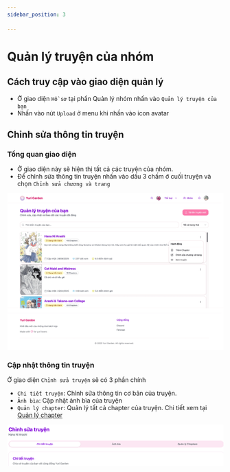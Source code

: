 ```yaml
---
sidebar_position: 3

---
```

# Quản lý truyện của nhóm

## Cách truy cập vào giao diện quản lý
- Ở giao diện `Hồ sơ` tại phần Quản lý nhóm nhấn vào `Quản lý truyện của bạn`
- Nhấn vào nút `Upload` ở menu khi nhấn vào icon avatar

## Chỉnh sửa thông tin truyện

### Tổng quan giao diện

- Ở giao diện này sẽ hiện thị tất cả các truyện của nhóm.
- Để chỉnh sửa thông tin truyện nhấn vào dấu 3 chấm ở cuối truyện và chọn `Chỉnh sửa chương và trang`

![Giao diện upload truyện](./images/upload_comics/manage_comic.png)

### Cập nhật thông tin truyện

Ở giao diện `Chỉnh sửa truyện` sẽ có 3 phần chính
- `Chi tiết truyện`: Chỉnh sửa thông tin cơ bản của truyện.
- `Ảnh bìa`: Cập nhật ảnh bìa của truyện
- `Quản lý chapter`: Quản lý tất cả chapter của truyện. Chi tiết xem tại [Quản lý chapter](manage_chapter) 

![Giao diện upload truyện](./images/upload_comics/edit_comic.png)









